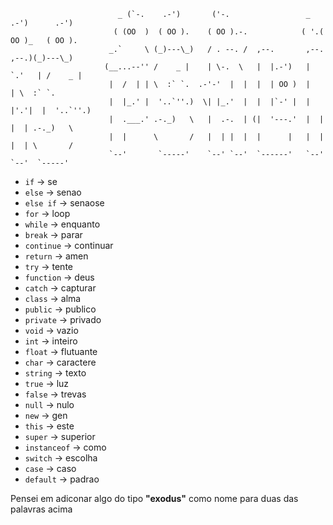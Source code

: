 ```
                        _ (`-.    .-')       ('-.                 _   .-')      .-')    
                       ( (OO  )  ( OO ).    ( OO ).-.            ( '.( OO )_   ( OO ).  
                      _.`     \ (_)---\_)   / . --. /  ,--.       ,--.   ,--.)(_)---\_) 
                     (__...--'' /    _ |    | \-.  \   |  |.-')   |   `.'   | /    _ |  
                      |  /  | | \  :` `.  .-'-'  |  |  |  | OO )  |         | \  :` `.  
                      |  |_.' |  '..`''.)  \| |_.'  |  |  |`-' |  |  |'.'|  |  '..`''.) 
                      |  .___.' .-._)   \   |  .-.  | (|  '---.'  |  |   |  | .-._)   \ 
                      |  |      \       /   |  | |  |  |      |   |  |   |  | \       / 
                      `--'       `-----'    `--' `--'  `------'   `--'   `--'  `-----'  
```

- `if` → se
- `else` → senao
- `else if` → senaose
- `for` → loop
- `while` → enquanto
- `break` → parar
- `continue` → continuar
- `return` → amen
- `try` → tente
- `function` → deus
- `catch` → capturar
- `class` → alma
- `public` → publico
- `private` → privado
- `void` → vazio
- `int` → inteiro
- `float` → flutuante
- `char` → caractere
- `string` → texto
- `true` → luz
- `false` → trevas
- `null` → nulo
- `new` → gen
- `this` → este
- `super` → superior
- `instanceof` → como
- `switch` → escolha
- `case` → caso
- `default` → padrao


Pensei em adiconar algo do tipo **"exodus"** como nome para duas das palavras acima
